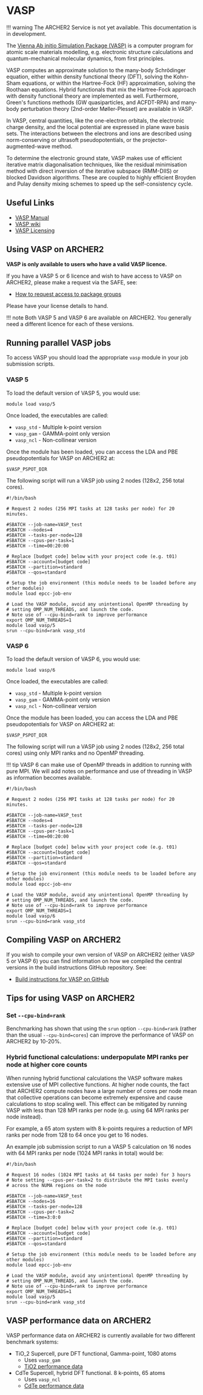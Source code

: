 # VASP

!!! warning
    The ARCHER2 Service is not yet available. This documentation is in
    development.

The [Vienna Ab initio Simulation Package (VASP)](http://www.vasp.at) is
a computer program for atomic scale materials modelling, e.g. electronic
structure calculations and quantum-mechanical molecular dynamics, from
first principles.

VASP computes an approximate solution to the many-body Schrödinger
equation, either within density functional theory (DFT), solving the
Kohn-Sham equations, or within the Hartree-Fock (HF) approximation,
solving the Roothaan equations. Hybrid functionals that mix the
Hartree-Fock approach with density functional theory are implemented as
well. Furthermore, Green's functions methods (GW quasiparticles, and
ACFDT-RPA) and many-body perturbation theory (2nd-order Møller-Plesset)
are available in VASP.

In VASP, central quantities, like the one-electron orbitals, the
electronic charge density, and the local potential are expressed in
plane wave basis sets. The interactions between the electrons and ions
are described using norm-conserving or ultrasoft pseudopotentials, or
the projector-augmented-wave method.

To determine the electronic ground state, VASP makes use of efficient
iterative matrix diagonalisation techniques, like the residual
minimisation method with direct inversion of the iterative subspace
(RMM-DIIS) or blocked Davidson algorithms. These are coupled to highly
efficient Broyden and Pulay density mixing schemes to speed up the
self-consistency cycle.

## Useful Links

   - [VASP Manual](http://cms.mpi.univie.ac.at/vasp/vasp/vasp.html)
   - [VASP wiki](https://www.vasp.at/wiki/index.php/The_VASP_Manual)
   - [VASP Licensing](http://www.vasp.at/index.php/faqs/71-how-can-i-purchase-a-vasp-license)

## Using VASP on ARCHER2

**VASP is only available to users who have a valid VASP licence.**

If you have a VASP 5 or 6 licence and wish to have access to VASP on
ARCHER2, please make a request via the SAFE, see:

   - [How to request access to package groups](https://epcced.github.io/safe-docs/safe-for-users/#how-to-request-access-to-a-package-group)

Please have your license details to hand.

!!! note
    Both VASP 5 and VASP 6 are available on ARCHER2. You generally need a
    different licence for each of these versions.

## Running parallel VASP jobs

To access VASP you should load the appropriate `vasp` module in your job
submission scripts.

### VASP 5

To load the default version of VASP 5, you would use:

    module load vasp/5

Once loaded, the executables are called:

  - `vasp_std` - Multiple k-point version
  - `vasp_gam` - GAMMA-point only version
  - `vasp_ncl` - Non-collinear version

Once the module has been loaded, you can access the LDA and PBE
pseudopotentials for VASP on ARCHER2 at:

    $VASP_PSPOT_DIR

The following script will run a VASP job using 2 nodes (128x2, 256 total
cores).

```
#!/bin/bash

# Request 2 nodes (256 MPI tasks at 128 tasks per node) for 20 minutes.   

#SBATCH --job-name=VASP_test
#SBATCH --nodes=4
#SBATCH --tasks-per-node=128
#SBATCH --cpus-per-task=1
#SBATCH --time=00:20:00

# Replace [budget code] below with your project code (e.g. t01)
#SBATCH --account=[budget code] 
#SBATCH --partition=standard
#SBATCH --qos=standard

# Setup the job environment (this module needs to be loaded before any other modules)
module load epcc-job-env

# Load the VASP module, avoid any unintentional OpenMP threading by
# setting OMP_NUM_THREADS, and launch the code.
# Note use of --cpu-bind=rank to improve performance
export OMP_NUM_THREADS=1
module load vasp/5
srun --cpu-bind=rank vasp_std
```

### VASP 6

To load the default version of VASP 6, you would use:

    module load vasp/6

Once loaded, the executables are called:

  - `vasp_std` - Multiple k-point version
  - `vasp_gam` - GAMMA-point only version
  - `vasp_ncl` - Non-collinear version

Once the module has been loaded, you can access the LDA and PBE
pseudopotentials for VASP on ARCHER2 at:

    $VASP_PSPOT_DIR

The following script will run a VASP job using 2 nodes (128x2, 256 total
cores) using only MPI ranks and no OpenMP threading.

!!! tip
    VASP 6 can make use of OpenMP threads in addition to running with pure
    MPI. We will add notes on performance and use of threading in VASP as
    information becomes available.

```
#!/bin/bash

# Request 2 nodes (256 MPI tasks at 128 tasks per node) for 20 minutes.   

#SBATCH --job-name=VASP_test
#SBATCH --nodes=4
#SBATCH --tasks-per-node=128
#SBATCH --cpus-per-task=1
#SBATCH --time=00:20:00

# Replace [budget code] below with your project code (e.g. t01)
#SBATCH --account=[budget code] 
#SBATCH --partition=standard
#SBATCH --qos=standard

# Setup the job environment (this module needs to be loaded before any other modules)
module load epcc-job-env

# Load the VASP module, avoid any unintentional OpenMP threading by
# setting OMP_NUM_THREADS, and launch the code.
# Note use of --cpu-bind=rank to improve performance
export OMP_NUM_THREADS=1
module load vasp/6
srun --cpu-bind=rank vasp_std
```

## Compiling VASP on ARCHER2

If you wish to compile your own version of VASP on ARCHER2 (either VASP
5 or VASP 6) you can find information on how we compiled the central
versions in the build instructions GitHub repository. See:

   - [Build instructions for VASP on GitHub](https://github.com/hpc-uk/build-instructions/tree/main/VASP)

## Tips for using VASP on ARCHER2

### Set `--cpu-bind=rank`

Benchmarking has shown that using the `srun` option `--cpu-bind=rank`
(rather than the usual `--cpu-bind=cores`) can improve the performance
of VASP on ARCHER2 by 10-20%.

### Hybrid functional calculations: underpopulate MPI ranks per node at higher core counts 

When running hybrid functional calculations the VASP software makes
extensive use of MPI collective functions. At higher node counts, the
fact that ARCHER2 compute nodes have a large number of cores per node
mean that collective operations can become extremely expensive and 
cause calculations to stop scaling well. This effect can be mitigated 
by running VASP with less than 128 MPI ranks per node (e.g. using
64 MPI ranks per node instead). 

For example, a 65 atom system with 8 k-points requires a reduction
of MPI ranks per node from 128 to 64 once you get to 16 nodes.

An example job submission script to run a VASP 5 calculation on
16 nodes with 64 MPI ranks per node (1024 MPI ranks in total) would
be:

```
#!/bin/bash

# Request 16 nodes (1024 MPI tasks at 64 tasks per node) for 3 hours
# Note setting --cpus-per-task=2 to distribute the MPI tasks evenly
# across the NUMA regions on the node   

#SBATCH --job-name=VASP_test
#SBATCH --nodes=16
#SBATCH --tasks-per-node=128
#SBATCH --cpus-per-task=2
#SBATCH --time=3:0:0

# Replace [budget code] below with your project code (e.g. t01)
#SBATCH --account=[budget code] 
#SBATCH --partition=standard
#SBATCH --qos=standard

# Setup the job environment (this module needs to be loaded before any other modules)
module load epcc-job-env

# Load the VASP module, avoid any unintentional OpenMP threading by
# setting OMP_NUM_THREADS, and launch the code.
# Note use of --cpu-bind=rank to improve performance
export OMP_NUM_THREADS=1
module load vasp/5
srun --cpu-bind=rank vasp_std
```
## VASP performance data on ARCHER2

VASP performance data on ARCHER2 is currently available for two
different benchmark systems:

  - TiO_2 Supercell, pure DFT functional, Gamma-point, 1080 atoms
    - Uses `vasp_gam`
    - [TiO2 performance data](https://github.com/hpc-uk/archer-benchmarks/blob/main/others/VASP/analysis/VASP_TiO2_perf_analysis.ipynb)
  - CdTe Supercell, hybrid DFT functional. 8 k-points, 65 atoms
    - Uses `vasp_ncl`
    - [CdTe performance data](https://github.com/hpc-uk/archer-benchmarks/blob/main/others/VASP/analysis/VASP_CdTe_perf_analysis.ipynb)

